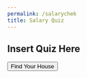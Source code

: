 ```yaml
---
permalink: /salarychek
title: Salary Quiz
---
```

## Insert Quiz Here

<button onclick="window.location.href = '{{site.baseurl}}/" type="button">
         Find Your House</button>